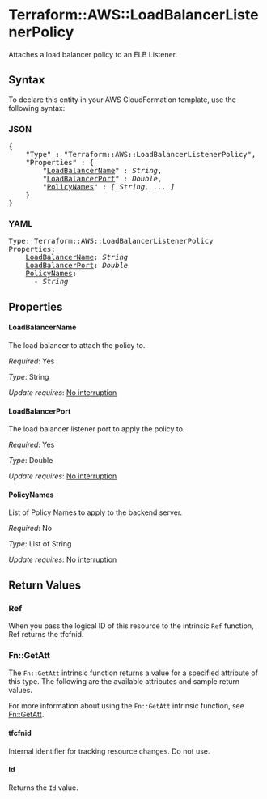 # Terraform::AWS::LoadBalancerListenerPolicy

Attaches a load balancer policy to an ELB Listener.

## Syntax

To declare this entity in your AWS CloudFormation template, use the following syntax:

### JSON

<pre>
{
    "Type" : "Terraform::AWS::LoadBalancerListenerPolicy",
    "Properties" : {
        "<a href="#loadbalancername" title="LoadBalancerName">LoadBalancerName</a>" : <i>String</i>,
        "<a href="#loadbalancerport" title="LoadBalancerPort">LoadBalancerPort</a>" : <i>Double</i>,
        "<a href="#policynames" title="PolicyNames">PolicyNames</a>" : <i>[ String, ... ]</i>
    }
}
</pre>

### YAML

<pre>
Type: Terraform::AWS::LoadBalancerListenerPolicy
Properties:
    <a href="#loadbalancername" title="LoadBalancerName">LoadBalancerName</a>: <i>String</i>
    <a href="#loadbalancerport" title="LoadBalancerPort">LoadBalancerPort</a>: <i>Double</i>
    <a href="#policynames" title="PolicyNames">PolicyNames</a>: <i>
      - String</i>
</pre>

## Properties

#### LoadBalancerName

The load balancer to attach the policy to.

_Required_: Yes

_Type_: String

_Update requires_: [No interruption](https://docs.aws.amazon.com/AWSCloudFormation/latest/UserGuide/using-cfn-updating-stacks-update-behaviors.html#update-no-interrupt)

#### LoadBalancerPort

The load balancer listener port to apply the policy to.

_Required_: Yes

_Type_: Double

_Update requires_: [No interruption](https://docs.aws.amazon.com/AWSCloudFormation/latest/UserGuide/using-cfn-updating-stacks-update-behaviors.html#update-no-interrupt)

#### PolicyNames

List of Policy Names to apply to the backend server.

_Required_: No

_Type_: List of String

_Update requires_: [No interruption](https://docs.aws.amazon.com/AWSCloudFormation/latest/UserGuide/using-cfn-updating-stacks-update-behaviors.html#update-no-interrupt)

## Return Values

### Ref

When you pass the logical ID of this resource to the intrinsic `Ref` function, Ref returns the tfcfnid.

### Fn::GetAtt

The `Fn::GetAtt` intrinsic function returns a value for a specified attribute of this type. The following are the available attributes and sample return values.

For more information about using the `Fn::GetAtt` intrinsic function, see [Fn::GetAtt](https://docs.aws.amazon.com/AWSCloudFormation/latest/UserGuide/intrinsic-function-reference-getatt.html).

#### tfcfnid

Internal identifier for tracking resource changes. Do not use.

#### Id

Returns the <code>Id</code> value.

